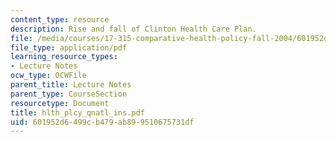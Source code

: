 ```yaml
---
content_type: resource
description: Rise and fall of Clinton Health Care Plan.
file: /media/courses/17-315-comparative-health-policy-fall-2004/601952d6499cb479ab899510675731df_hlth_plcy_qnatl_ins.pdf
file_type: application/pdf
learning_resource_types:
- Lecture Notes
ocw_type: OCWFile
parent_title: Lecture Notes
parent_type: CourseSection
resourcetype: Document
title: hlth_plcy_qnatl_ins.pdf
uid: 601952d6-499c-b479-ab89-9510675731df
---
```

